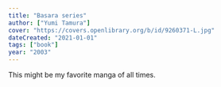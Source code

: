 ```yaml
---
title: "Basara series"
author: ["Yumi Tamura"]
cover: "https://covers.openlibrary.org/b/id/9260371-L.jpg"
dateCreated: "2021-01-01"
tags: ["book"]
year: "2003"
---
```


This might be my favorite manga of all times.
